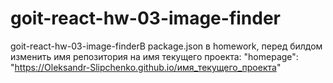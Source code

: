 # goit-react-hw-03-image-finder

goit-react-hw-03-image-finderВ package.json в homework, перед билдом изменить
имя репозитория на имя текущего проекта: "homepage":
"https://Oleksandr-Slipchenko.github.io/имя_текущего_проекта"
